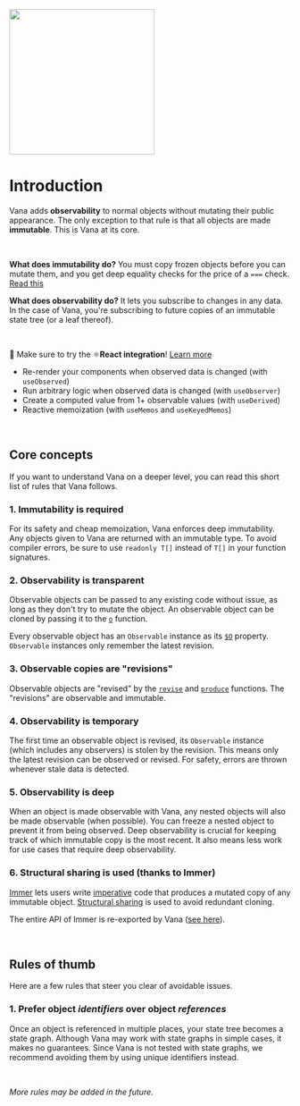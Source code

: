 <img src="https://github.com/alloc/vana/raw/master/logo.png" width="260" />

# Introduction

Vana adds **observability** to normal objects without mutating their public
appearance. The only exception to that rule is that all objects are made
**immutable**. This is Vana at its core.

&nbsp;

**What does immutability do?** You must copy frozen objects before you can mutate
them, and you get deep equality checks for the price of a `===` check. [Read this][what-is-immutable]

**What does observability do?** It lets you subscribe to changes in any data. In
the case of Vana, you're subscribing to future copies of an immutable state
tree (or a leaf thereof).

[what-is-immutable]: https://benmccormick.org/2016/06/04/what-are-mutable-and-immutable-data-structures-2

&nbsp;

👋 Make sure to try the ⚛️**React integration**! [Learn more][react]

- Re-render your components when observed data is changed (with `useObserved`)
- Run arbitrary logic when observed data is changed (with `useObserver`)
- Create a computed value from 1+ observable values (with `useDerived`)
- Reactive memoization (with `useMemos` and `useKeyedMemos`)

[react]: ../src/react

&nbsp;

## Core concepts

If you want to understand Vana on a deeper level, you can read this short list
of rules that Vana follows.

### 1. Immutability is required

For its safety and cheap memoization, Vana enforces deep immutability. Any
objects given to Vana are returned with an immutable type. To avoid compiler
errors, be sure to use `readonly T[]` instead of `T[]` in your function
signatures.

### 2. Observability is transparent

Observable objects can be passed to any existing code without issue, as long as
they don't try to mutate the object. An observable object can be cloned by
passing it to the
[`o`][o]
function.

Every observable object has an `Observable` instance as its
[`$O`][$o]
property. `Observable` instances only remember the latest revision.

[o]: https://github.com/alloc/vana/blob/0af1f63b29b3c2434b11d5f014282fc07a2b95e7/src/core/o.ts#L18-L46
[$o]: https://github.com/alloc/vana/blob/0af1f63b29b3c2434b11d5f014282fc07a2b95e7/src/shared/symbols.ts#L1-L2

### 3. Observable copies are "revisions"

Observable objects are "revised" by the [`revise`][revise] and [`produce`][produce] functions.
The "revisions" are observable and immutable.

[revise]: https://github.com/alloc/vana/blob/0af1f63b29b3c2434b11d5f014282fc07a2b95e7/src/core/revise.ts#L13-L35
[produce]: https://github.com/alloc/vana/blob/0af1f63b29b3c2434b11d5f014282fc07a2b95e7/src/shared/immer.ts#L41

### 4. Observability is temporary

The first time an observable object is revised, its `Observable` instance (which
includes any observers) is stolen by the revision. This means only the latest
revision can be observed or revised. For safety, errors are thrown whenever
stale data is detected.

### 5. Observability is deep

When an object is made observable with Vana, any nested objects will also be
made observable (when possible). You can freeze a nested object to prevent it
from being observed. Deep observability is crucial for keeping track of which
immutable copy is the most recent. It also means less work for use cases that
require deep observability.

### 6. Structural sharing is used (thanks to Immer)

[Immer] lets users write [imperative] code that produces a mutated copy of any
immutable object.
[Structural sharing][ss] is used to avoid redundant cloning.

The entire API of Immer is re-exported by Vana ([see
here][immer-api]).

[immer]: https://github.com/mweststrate/immer
[immer-api]: https://github.com/alloc/vana/blob/97937b7d31c9fe2d56af5d17bf1c02bfde2db300/src/core/index.ts#L32-L33
[imperative]: https://en.wikipedia.org/wiki/Imperative_programming
[ss]: http://raganwald.com/2019/01/14/structural-sharing-and-copy-on-write.html

&nbsp;

## Rules of thumb

Here are a few rules that steer you clear of avoidable issues.

### 1. Prefer object _identifiers_ over object _references_

Once an object is referenced in multiple places, your state tree becomes a
state graph. Although Vana may work with state graphs in simple cases, it makes
no guarantees. Since Vana is not tested with state graphs, we recommend avoiding
them by using unique identifiers instead.

&nbsp;

_More rules may be added in the future._
